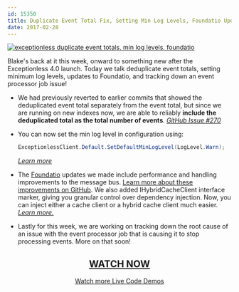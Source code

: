 ```yaml
---
id: 15350
title: Duplicate Event Total Fix, Setting Min Log Levels, Foundatio Updates, and more - Live Code Demo
date: 2017-02-28
---
```

[![exceptionless duplicate event totals, min log levels, foundatio](/assets/img/news/170228-header-1024x538.jpg)](https://www.liveedu.tv/niemyjski/2qyKy-exceptionless-weekly-demo-2-20-17/bGgd4-exceptionless-weekly-demo-2-13-17/)

Blake's back at it this week, onward to something new after the Exceptionless 4.0 launch. Today we talk deduplicate event totals, setting minimum log levels, updates to Foundatio, and tracking down an event processor job issue!<!--more-->

* We had previously reverted to earlier commits that showed the deduplicated event total separately from the event total, but since we are running on new indexes now, we are able to reliably **include the deduplicated total as the total number of events**. [_GitHub Issue #270_](https://github.com/exceptionless/Exceptionless/issues/270)
* You can now set the min log level in configuration using:

  ```cs
  ExceptionlessClient.Default.SetDefaultMinLogLevel(LogLevel.Warn);
  ```

  _[Learn more](https://github.com/exceptionless/Exceptionless.Net/commit/bc29626a8c70fb23cb22983f8e55818b8f889cb2)_
* The [Foundatio](https://github.com/exceptionless/Foundatio) updates we made include performance and handling improvements to the message bus. [Learn more about these improvements on GitHub](https://github.com/exceptionless/Foundatio/commit/c66ce6691614fca4ef423a34505a51ea0f2f354f). We also added IHybridCacheClient interface marker, giving you granular control over dependency injection. Now, you can inject either a cache client or a hybrid cache client much easier. _[Learn more.](https://github.com/exceptionless/Foundatio/commit/c0e30a08a80c4a29a47c83d8dda32316e4a9ed04)_
* Lastly for this week, we are working on tracking down the root cause of an issue with the event processor job that is causing it to stop processing events. More on that soon!

<h2 style="text-align: center;">
  <a href="https://www.liveedu.tv/niemyjski/2qyKy-exceptionless-weekly-demo-2-20-17/bGgd4-exceptionless-weekly-demo-2-13-17/">WATCH NOW</a>
</h2>

<p style="text-align: center;">
  <a href="/category/live-coding/">Watch more Live Code Demos</a>
</p>
